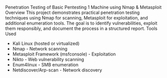 Penetration Testing of Basic Pentesting 1 Machine using Nmap & Metasploit
Overview
This project demonstrates practical penetration testing techniques using Nmap for scanning, Metasploit for exploitation, and additional enumeration tools. The goal is to identify vulnerabilities, exploit them responsibly, and document the process in a structured report.
Tools Used
- Kali Linux (hosted or virtualized)
- Nmap - Network scanning
- Metasploit Framework (msfconsole) - Exploitation
- Nikto - Web vulnerability scanning
- Enum4linux - SMB enumeration
- Netdiscover/Arp-scan - Network discovery
